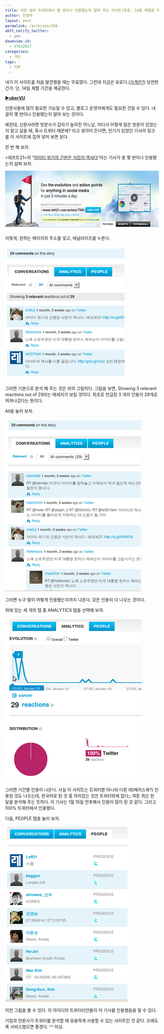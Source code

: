 ```yaml
---
title: 어떤 글이 트위터에서 몇 번이나 인용됐는지 알려 주는 사이트(유료. 14일 체험판 제공)
author: 안형우
layout: post
permalink: /archives/350
aktt_notify_twitter:
  - yes
daumview_id:
  - 37032017
categories:
  - 기타
tags:
  - TIP
---
```

내가 이 사이트를 처음 발견했을 때는 무료였다. 그런데 지금은 유료다.([가격은?][1]) 당연한 건가. 단, 14일 체험 기간을 제공한다.

**[▶uberVU][2]**

신문사들에 많이 필요한 기능일 수 있고, 블로그 운영자에게도 필요한 것일 수 있다. 내 글이 몇 번이나 인용됐는지 알아 보는 것이다.

예컨대, 신문사라면 방문수가 갑자기 높아진 어느날, 어디서 이렇게 많은 방문이 있었는지 알고 싶을 때, 혹시 트위터 때문에? 라고 생각이 든다면, 인기가 있었던 기사의 링크를 이 사이트에 집어 넣어 보면 된다.

한 번 해 보자.

<레프트21>의 &#8220;<span style="text-decoration: underline;"><a href="http://www.left21.com/article/7500" target="_blank">아이티 위기의 근원은 식민지 역사다</a></span>&#8220;라는 기사가 총 몇 번이나 인용됐는지 살펴 보자.

<img class="aligncenter" src="/uploads/legacy/old-images/1/cfile7.uf.1113EC574D4BC89E18DB4E.png" alt="" width="580" height="193" />

이렇게, 원하는 페이지의 주소를 넣고, 애널라이즈를 누른다.

<img class="aligncenter" src="/uploads/legacy/old-images/1/cfile23.uf.190BBA494D4BC89F339D4F.png" alt="" width="391" height="441" />

그러면 기본으로 분석 해 주는 것은 위의 그림이다. 그림을 보면, Showing 3 relevant reactions out of 29라는 메세지가 보일 것이다. 최초로 언급된 3 개의 인용이 29개로 퍼져나갔다는 뜻이다.

All을 눌러 보자.

<img class="aligncenter" src="/uploads/legacy/old-images/1/cfile3.uf.2075EE5A4D4BC89D1F8572.png" alt="" width="445" height="567" />

그러면 누구 말이 어떻게 인용됐는지까지 나온다. 모든 인용이 다 나오는 것이다.

위에 있는 세 개의 탭 중 ANALYTICS 탭을 선택해 보자.

<img class="aligncenter" src="/uploads/legacy/old-images/1/cfile26.uf.203564554D4BC89E28F335.png" alt="" width="448" height="537" />

그러면 기간별 인용이 나온다. 사실 이 사이트는 트위터뿐 아니라 다른 데(페이스북?) 인용된 것도 나오는데, 한국어로 된 것 중 의미있는 것은 트위터밖에 없다;; 여튼 최슨 한 달을 분석해 주는 듯하다. 이 기사는 1월 15일 전후해서 인용이 많이 된 것 같다. 그리고 100% 트위터에서 인용됐다.

다음, PEOPLE 탭을 눌러 보자.

<img class="aligncenter" src="/uploads/legacy/old-images/1/cfile7.uf.1270565A4D4BC89F2773CD.png" alt="" width="401" height="577" />

이런 그림을 볼 수 있다. 이 아이디의 트위터리안들이 이 기사를 인용했음을 알 수 있다.

기업과 언론사가 트위터를 분석할 때 유용하게 사용할 수 있는 사이트인 것 같다. 오래도록 서비스했으면 좋겠다. ^^ 이상.

 [1]: https://www.ubervu.com/pricing/
 [2]: http://www.ubervu.com/